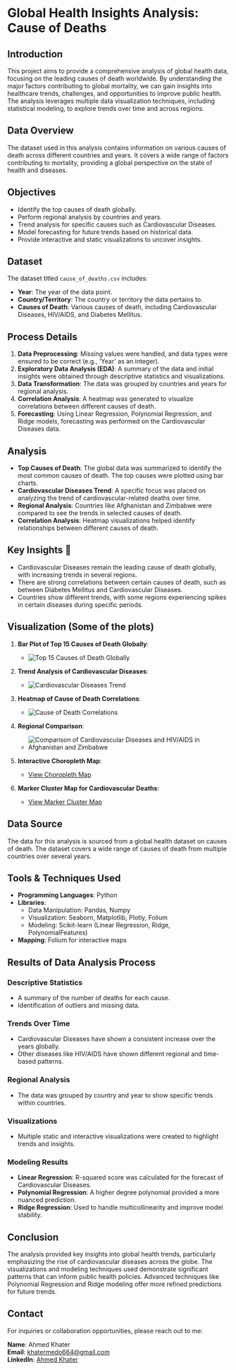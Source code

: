 # Global Health Insights Analysis: Cause of Deaths

## Introduction
This project aims to provide a comprehensive analysis of global health data, focusing on the leading causes of death worldwide. By understanding the major factors contributing to global mortality, we can gain insights into healthcare trends, challenges, and opportunities to improve public health. The analysis leverages multiple data visualization techniques, including statistical modeling, to explore trends over time and across regions.

## Data Overview
The dataset used in this analysis contains information on various causes of death across different countries and years. It covers a wide range of factors contributing to mortality, providing a global perspective on the state of health and diseases.

## Objectives
- Identify the top causes of death globally.
- Perform regional analysis by countries and years.
- Trend analysis for specific causes such as Cardiovascular Diseases.
- Model forecasting for future trends based on historical data.
- Provide interactive and static visualizations to uncover insights.

## Dataset
The dataset titled `cause_of_deaths.csv` includes:
- **Year**: The year of the data point.
- **Country/Territory**: The country or territory the data pertains to.
- **Causes of Death**: Various causes of death, including Cardiovascular Diseases, HIV/AIDS, and Diabetes Mellitus.

## Process Details
1. **Data Preprocessing**: Missing values were handled, and data types were ensured to be correct (e.g., 'Year' as an integer).
2. **Exploratory Data Analysis (EDA)**: A summary of the data and initial insights were obtained through descriptive statistics and visualizations.
3. **Data Transformation**: The data was grouped by countries and years for regional analysis.
4. **Correlation Analysis**: A heatmap was generated to visualize correlations between different causes of death.
5. **Forecasting**: Using Linear Regression, Polynomial Regression, and Ridge models, forecasting was performed on the Cardiovascular Diseases data.

## Analysis
- **Top Causes of Death**: The global data was summarized to identify the most common causes of death. The top causes were plotted using bar charts.
- **Cardiovascular Diseases Trend**: A specific focus was placed on analyzing the trend of cardiovascular-related deaths over time.
- **Regional Analysis**: Countries like Afghanistan and Zimbabwe were compared to see the trends in selected causes of death.
- **Correlation Analysis**: Heatmap visualizations helped identify relationships between different causes of death.

## Key Insights 🌟
- Cardiovascular Diseases remain the leading cause of death globally, with increasing trends in several regions.
- There are strong correlations between certain causes of death, such as between Diabetes Mellitus and Cardiovascular Diseases.
- Countries show different trends, with some regions experiencing spikes in certain diseases during specific periods.

## Visualization (Some of the plots)
1. **Bar Plot of Top 15 Causes of Death Globally**:
    - ![Top 15 Causes of Death Globally](https://drive.google.com/file/d/1gRzzprOTRriKnt7mjUkUALt3ZRFJjrHh/view?usp=sharing)

2. **Trend Analysis of Cardiovascular Diseases**:
    - ![Cardiovascular Diseases Trend](https://drive.google.com/file/d/1MOWPoJzyriHcqAljk5vumXX0u3DiJxOZ/view?usp=sharing)

3. **Heatmap of Cause of Death Correlations**:
    - ![Cause of Death Correlations](https://drive.google.com/file/d/1WU5J8l_5MiWjkKlXO6dqtSySr3slJssA/view?usp=sharing)

4. **Regional Comparison**:
    - ![Comparison of Cardiovascular Diseases and HIV/AIDS in Afghanistan and Zimbabwe](https://drive.google.com/file/d/1qIZKjVYHWSlb3PQtNHDab_NaLJvz7GmK/view?usp=sharing)

5. **Interactive Choropleth Map**:
    - [View Choropleth Map](https://drive.google.com/file/d/1v8Q0Tq2Ws0QrAaGmkKirPJvfCvpAiZFE/view?usp=sharing)

6. **Marker Cluster Map for Cardiovascular Deaths**:
    - [View Marker Cluster Map](https://drive.google.com/file/d/12pZvdF8g5YejYHwOaFoGtRKTBxu6HIQX/view?usp=sharing)

## Data Source
The data for this analysis is sourced from a global health dataset on causes of death. The dataset covers a wide range of causes of death from multiple countries over several years.

## Tools & Techniques Used
- **Programming Languages**: Python
- **Libraries**:
  - Data Manipulation: Pandas, Numpy
  - Visualization: Seaborn, Matplotlib, Plotly, Folium
  - Modeling: Scikit-learn (Linear Regression, Ridge, PolynomialFeatures)
- **Mapping**: Folium for interactive maps

## Results of Data Analysis Process
### Descriptive Statistics
- A summary of the number of deaths for each cause.
- Identification of outliers and missing data.

### Trends Over Time
- Cardiovascular Diseases have shown a consistent increase over the years globally.
- Other diseases like HIV/AIDS have shown different regional and time-based patterns.

### Regional Analysis
- The data was grouped by country and year to show specific trends within countries.

### Visualizations
- Multiple static and interactive visualizations were created to highlight trends and insights.

### Modeling Results
- **Linear Regression**: R-squared score was calculated for the forecast of Cardiovascular Diseases.
- **Polynomial Regression**: A higher degree polynomial provided a more nuanced prediction.
- **Ridge Regression**: Used to handle multicollinearity and improve model stability.

## Conclusion
The analysis provided key insights into global health trends, particularly emphasizing the rise of cardiovascular diseases across the globe. The visualizations and modeling techniques used demonstrate significant patterns that can inform public health policies. Advanced techniques like Polynomial Regression and Ridge modeling offer more refined predictions for future trends.

## Contact
For inquiries or collaboration opportunities, please reach out to me:

**Name**: Ahmed Khater  
**Email**: [khatermedo664@gmail.com](mailto:khatermedo664@gmail.com)  
**LinkedIn**: [Ahmed Khater](https://www.linkedin.com/in/ahmed-khater-1bb2a324a)
